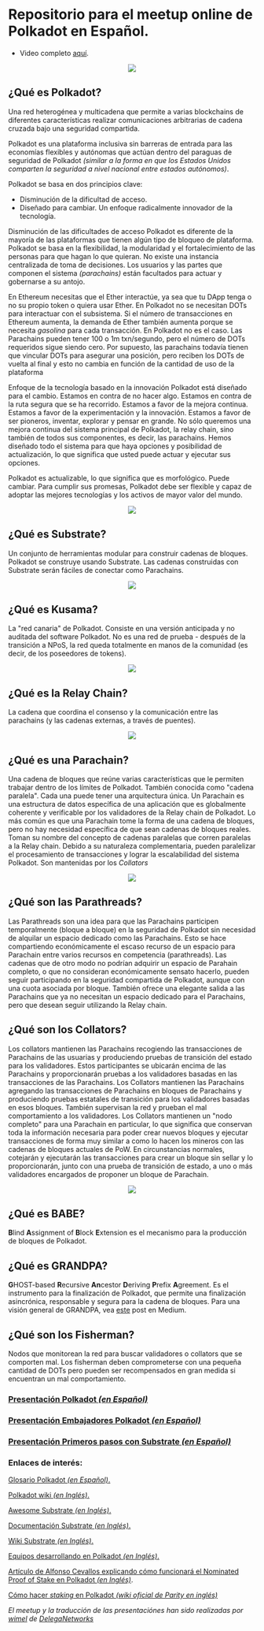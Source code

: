 # Repositorio para el meetup online de Polkadot en Español.

- Video completo [aquí](https://www.youtube.com/watch?v=EcL2o5f2A9A).

<p align="center"> 
<img src="./images/polkaworld.png">
</p>

## ¿Qué es Polkadot?
Una red heterogénea y multicadena que permite a varias blockchains de diferentes características realizar comunicaciones arbitrarias de cadena cruzada bajo una seguridad compartida.

Polkadot es una plataforma inclusiva sin barreras de entrada para las economías flexibles y autónomas que actúan dentro del paraguas de seguridad de Polkadot _(similar a la forma en que los Estados Unidos comparten la seguridad a nivel nacional entre estados autónomos)_.

Polkadot se basa en dos principios clave:
- Disminución de la dificultad de acceso.
- Diseñado para cambiar. Un enfoque radicalmente innovador de la tecnología.

Disminución de las dificultades de acceso
Polkadot es diferente de la mayoría de las plataformas que tienen algún tipo de bloqueo de plataforma. Polkadot se basa en la flexibilidad, la modularidad y el fortalecimiento de las personas para que hagan lo que quieran. No existe una instancia centralizada de toma de decisiones. Los usuarios y las partes que componen el sistema _(parachains)_ están facultados para actuar y gobernarse a su antojo.

En Ethereum necesitas que el Ether interactúe, ya sea que tu DApp tenga o no su propio token o quiera usar Ether. En Polkadot no se necesitan DOTs para interactuar con el subsistema. Si el número de transacciones en Ethereum aumenta, la demanda de Ether también aumenta porque se necesita _gasolina_ para cada transacción. En Polkadot no es el caso. Las Parachains pueden tener 100 o 1m txn/segundo, pero el número de DOTs requeridos sigue siendo cero. Por supuesto, las parachains todavía tienen que vincular DOTs para asegurar una posición, pero reciben los DOTs de vuelta al final y esto no cambia en función de la cantidad de uso de la plataforma

Enfoque de la tecnología basado en la innovación
Polkadot está diseñado para el cambio. Estamos en contra de no hacer algo. Estamos en contra de la ruta segura que se ha recorrido. Estamos a favor de la mejora continua. Estamos a favor de la experimentación y la innovación. Estamos a favor de ser pioneros, inventar, explorar y pensar en grande. No sólo queremos una mejora continua del sistema principal de Polkadot, la relay chain, sino también de todos sus componentes, es decir, las parachains. Hemos diseñado todo el sistema para que haya opciones y posibilidad de actualización, lo que significa que usted puede actuar y ejecutar sus opciones.

Polkadot es actualizable, lo que significa que es morfológico. Puede cambiar. Para cumplir sus promesas, Polkadot debe ser flexible y capaz de adoptar las mejores tecnologías y los activos de mayor valor del mundo.

<p align="center"> 
<img src="./images/kusama&polkadot.png">
</p>

## ¿Qué es Substrate?
Un conjunto de herramientas modular para construir cadenas de bloques. Polkadot se construye usando Substrate. Las cadenas construidas con Substrate serán fáciles de conectar como Parachains.

<p align="center"> 
<img src="./images/substrate.png">
</p>

## ¿Qué es Kusama?
La "red canaria" de Polkadot. Consiste en una versión anticipada y no auditada del software Polkadot. No es una red de prueba - después de la transición a NPoS, la red queda totalmente en manos de la comunidad (es decir, de los poseedores de tokens).

<p align="center"> 
<img src="./images/kusama.png">
</p>

## ¿Qué es la Relay Chain?
La cadena que coordina el consenso y la comunicación entre las parachains (y las cadenas externas, a través de puentes).

<p align="center"> 
<img src="./images/relaychain.png">
</p>

## ¿Qué es una Parachain?
Una cadena de bloques que reúne varias características que le permiten trabajar dentro de los límites de Polkadot. También conocida como "cadena paralela". Cada una puede tener una arquitectura única. Un Parachain es una estructura de datos específica de una aplicación que es globalmente coherente y verificable por los validadores de la Relay chain de Polkadot. Lo más común es que una Parachain tome la forma de una cadena de bloques, pero no hay necesidad específica de que sean cadenas de bloques reales. Toman su nombre del concepto de cadenas paralelas que corren paralelas a la Relay chain. Debido a su naturaleza complementaria, pueden paralelizar el procesamiento de transacciones y lograr la escalabilidad del sistema Polkadot. Son mantenidas por los _Collators_

<p align="center"> 
<img src="./images/parachain.png">
</p>

## ¿Qué son las Parathreads?
Las Parathreads son una idea para que las Parachains participen temporalmente (bloque a bloque) en la seguridad de Polkadot sin necesidad de alquilar un espacio dedicado como las Parachains. Esto se hace compartiendo económicamente el escaso recurso de un espacio para Parachain entre varios recursos en competencia (parathreads). Las cadenas que de otro modo no podrían adquirir un espacio de Parahain completo, o que no consideran económicamente sensato hacerlo, pueden seguir participando en la seguridad compartida de Polkadot, aunque con una cuota asociada por bloque. También ofrece una elegante salida a las Parachains que ya no necesitan un espacio dedicado para el Parachains, pero que desean seguir utilizando la Relay chain.

## ¿Qué son los Collators?
Los collators mantienen las Parachains recogiendo las transacciones de Parachains de las usuarias y produciendo pruebas de transición del estado para los validadores.
Estos participantes se ubicarán encima de las Parachains y proporcionarán pruebas a los validadores basadas en las transacciones de las Parachains. Los Collators mantienen las Parachains agregando las transacciones de Parachains en bloques de Parachains y produciendo pruebas estatales de transición para los validadores basadas en esos bloques. También supervisan la red y prueban el mal comportamiento a los validadores. Los Collators mantienen un "nodo completo" para una Parachain en particular, lo que significa que conservan toda la información necesaria para poder crear nuevos bloques y ejecutar transacciones de forma muy similar a como lo hacen los mineros con las cadenas de bloques actuales de PoW. En circunstancias normales, cotejarán y ejecutarán las transacciones para crear un bloque sin sellar y lo proporcionarán, junto con una prueba de transición de estado, a uno o más validadores encargados de proponer un bloque de Parachain.

<p align="center"> 
<img src="./images/collator.png">
</p>

## ¿Qué es BABE?
**B**lind **A**ssignment of **B**lock **E**xtension es el mecanismo para la producción de bloques de Polkadot.

## ¿Qué es GRANDPA?
**G**HOST-based **R**ecursive **An**cestor **D**eriving **P**refix **A**greement. Es el instrumento para la finalización de Polkadot, que permite una finalización asincrónica, responsable y segura para la cadena de bloques. Para una visión general de GRANDPA, vea [este](https://medium.com/polkadot-network/polkadot-proof-of-concept-3-a-better-consensus-algorithm-e81c380a2372) post en Medium.

## ¿Qué son los Fisherman?
Nodos que monitorean la red para buscar validadores o collators que se comporten mal. Los fisherman deben comprometerse con una pequeña cantidad de DOTs pero pueden ser recompensados en gran medida si encuentran un mal comportamiento.

### [Presentación Polkadot _(en Español)_](https://docs.google.com/presentation/d/1jn7AuL1cnGnL-AmMID_Xlz8389HR_5-LPgX9N29qUy4/edit?usp=sharing)

### [Presentación Embajadores Polkadot _(en Español)_](https://docs.google.com/presentation/d/1Ei-9ejBvYTsiYtOFUdkuOduGYv6cyb1WIXKNp9pN_lI/edit#slide=id.p)

### [Presentación Primeros pasos con Substrate _(en Español)_](https://docs.google.com/presentation/d/1rh9184HIE7mftai96inLv6G3Sh-mI0_KBnS9M8CRWTM/edit?usp=sharing)

### Enlaces de interés:

[Glosario Polkadot _(en Español)_.](https://wiki.colmenalabs.org/glosario/)

[Polkadot wiki _(en Inglés)_.](https://wiki.polkadot.network/en/latest/)

[Awesome Substrate _(en Inglés)_.](https://substrate.dev/awesome-substrate/)

[Documentación Substrate _(en Inglés)_.](https://substrate.dev/rustdocs/)

[Wiki Substrate _(en Inglés)_.](https://substrate.dev/docs/)

[Equipos desarrollando en Polkadot _(en Inglés)_.](https://forum.web3.foundation/t/teams-building-on-polkadot/67)

[Artículo de Alfonso Cevallos explicando cómo funcionará el Nominated Proof of Stake en Polkadot _(en Inglés)_](https://medium.com/web3foundation/how-nominated-proof-of-stake-will-work-in-polkadot-377d70c6bd43).

[Cómo hacer _staking_ en Polkadot _(wiki oficial de Parity en inglés)_](https://wiki.polkadot.network/docs/en/learn-staking)

_El meetup y la traducción de las presentaciónes han sido realizadas por [wimel](https://github.com/wimel) de [DelegaNetworks](https://delega.io/)_
